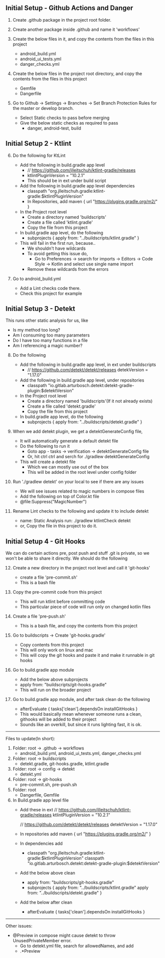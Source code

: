 ## Initial Setup - Github Actions and Danger

1. Create .github package in the project root folder.

2. Create another package inside .github and name it 'workflows'

3. Create the below files in it, and copy the contents from the files in this project
    - android_build.yml
    - android_ui_tests.yml
    - danger_checks.yml

4. Create the below files in the project root directory, and copy the contents from the files in this project
    - Gemfile
    - Dangerfile

5. Go to Github -> Settings -> Branches -> Set Branch Protection Rules for the master or develop branch.
    - Select Static checks to pass before merging
    - Give the below static checks as required to pass
        - danger, android-test, build

## Initial Setup 2 - Ktlint

6. Do the following for KtLint
    - Add the following in build.gradle app level
        - // https://github.com/jlleitschuh/ktlint-gradle/releases
        - ktlintPluginVersion = "10.2.1"
        - This should be in ext under build script
    - Add the following in build.gradle app level dependencies
        - classpath "org.jlleitschuh.gradle:ktlint-gradle:$ktlintPluginVersion"
        - In Repositories, add
          maven {
          url "https://plugins.gradle.org/m2/"
          }
    - In the Project root level
        - Create a directory named 'buildscripts'
        - Create a file called 'ktlint.gradle'
        - Copy the file from this project
    - In build.gradle app level, do the following
        - subprojects {
          apply from: "../buildscripts/ktlint.gradle"
          }
    - This will fail in the first run, because..
        - We shouldn't have wildcards
        - To avoid getting this issue do,
            - Go to Preferences -> search for imports -> Editors -> Code Style -> Kotlin and select use single name import
        - Remove these wildcards from the errors

7. Go to android_build.yml
    - Add a Lint checks code there.
    - Check this project for example

## Initial Setup 3 - Detekt
This runs other static analysis for us, like
- Is my method too long?
- Am I consuming too many parameters
- Do I have too many functions in a file
- Am I referencing a magic number?

8. Do the following
    - Add the following in build.gradle app level, in ext under buildscripts
        - // https://github.com/detekt/detekt/releases
          detekVersion = "1.17.0"
    - Add the following in build.gradle app level, under repositories
        - classpath "io.gitlab.arturbosch.detekt:detekt-gradle-plugin:$detektVersion"
    - In the Project root level
        - Create a directory named 'buildscripts'(If it not already exists)
        - Create a file called 'detekt.gradle'
        - Copy the file from this project
    - In build.gradle app level, do the following
        - subprojects {
          apply from: "../buildscripts/detekt.gradle"
          }

9. When we add detekt plugin, we get a detektGenerateConfig file,
    - It will automatically generate a default detekt file
    - Do the following to run it
        - Goto app - tasks -> verification -> detektGenerateConfig file
        - Or, hit ctrl ctrl and serch for ./gradlew detektGenerateConfig
    - This will create a detekt file
        - Which we can mostly use out of the box
        - This will be added in the root level under config folder

10. Run './gradlew detekt' on your local to see if there are any issues
    - We will see issues related to magic numbers in compose files
    - Add the following on top of Color.kt file
    - @file:Suppress("MagicNumber")

11. Rename Lint checks to the following and update it to include detekt
    - name: Static Analysis
      run: ./gradlew ktlintCheck detekt
    - or, Copy the file in this project to do it.

## Initial Setup 4 - Git Hooks
We can do certain actions pre, post push and stuff
.git is private, so we won't be able to share it directly. We should do the following

12. Create a new directory in the project root level and call it 'git-hooks'
    - create a file 'pre-commit.sh'
    - This is a bash file

13. Copy the pre-commit code from this project
    - This will run ktlint before committing code
    - This particular piece of code will run only on changed kotlin files
    
14. Create a file 'pre-push.sh'
    - This is a bash file, and copy the contents from this project
    
15. Go to buildscripts -> Create 'git-hooks.gradle'
    - Copy contents from this project
    - This will only work on linux and mac
    - This will copy the git hooks and paste it and make it runnable in git hooks
    
16. Go to build.gradle app module
    - Add the below above subprojects
    - apply from: "buildscripts/git-hooks.gradle"
    - This will run on the broader project
    
17. Go to build.gradle app module, and after task clean do the following
    - afterEvaluate {
      tasks['clean'].dependsOn installGitHooks
      }
    - This would basically mean whenever someone runs a clean, githooks will be added to their project
    - Sounds like an overkill, but since it runs lighting fast, it is ok.
        
        
        
-----------
Files to update(In short):
1. Folder: root -> .github -> workflows
    - android_build.yml, android_ui_tests.yml, danger_checks.yml
2. Folder: root -> buildscripts
    - detekt.gradle, git-hooks.gradle, ktlint.gradle
3. Folder: root -> config -> detekt
    - detekt.yml
4. Folder: root -> git-hooks
    - pre-commit.sh, pre-push.sh
5. Folder: root
    - Dangerfile, Gemfile
6. In Build.gradle app level file
    - Add these in ext
        // https://github.com/jlleitschuh/ktlint-gradle/releases
        ktlintPluginVersion = "10.2.1"

        // https://github.com/detekt/detekt/releases
        detektVersion = "1.17.0" 
    - In repositories add maven { url "https://plugins.gradle.org/m2/" }
    - In dependencies add
        -  classpath "org.jlleitschuh.gradle:ktlint-gradle:$ktlintPluginVersion"
           classpath "io.gitlab.arturbosch.detekt:detekt-gradle-plugin:$detektVersion"       
    - Add the below above clean
        - apply from: "buildscripts/git-hooks.gradle"
        - subprojects {
            apply from: "../buildscripts/ktlint.gradle"
            apply from: "../buildscripts/detekt.gradle"
            }
    - Add the below after clean
        - afterEvaluate { 
            tasks['clean'].dependsOn installGitHooks
            }







---------
Other issues:
- @Preview in compose might cause detekt to throw UnusedPrivateMember error.
    - Go to detekt.yml file, search for allowedNames, and add
    - .*Preview
        

    
   
